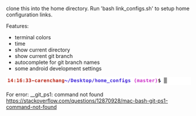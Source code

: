 clone this into the home directory. Run 'bash link_configs.sh' to setup home configuration links.

Features:
- terminal colors
- time 
- show current directory
- show current git branch
- autocomplete for git branch names 
- some android development settings

![](https://github.com/calren/home_configs/blob/master/example.png)


For error: __git_ps1: command not found
https://stackoverflow.com/questions/12870928/mac-bash-git-ps1-command-not-found 
